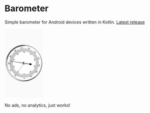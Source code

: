 # Barometer
Simple barometer for Android devices written in Kotlin.
[Latest release](https://github.com/bitlinker/barometer/releases)

<img src="https://github.com/bitlinker/barometer/raw/master/github/screenshot.jpg" width="25%">

No ads, no analytics, just works!
